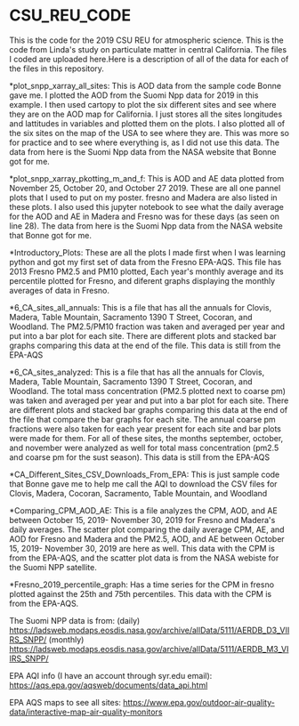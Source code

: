 # CSU_REU_CODE
This is the code for the 2019 CSU REU for atmospheric science. This is the code from Linda's study on particulate matter in central California. The files I coded are uploaded here.Here is a description of all of the data for each of the files in this repository.

*plot_snpp_xarray_all_sites: This is AOD data from the sample code Bonne gave me. I plotted the AOD from the Suomi Npp data for 2019 in this example. I then used cartopy to plot the six different sites and see where they are on the AOD map for California. I just stores all the sites longitudes and lattitudes in variables and plotted them on the plots. I also plotted all of the six sites on the map of the USA to see where they are. This was more so for practice and to see where everything is, as I did not use this data. The data from here is the Suomi Npp data from the NASA website that Bonne got for me. 

*plot_snpp_xarray_pkotting_m_and_f: This is AOD and AE data plotted from November 25, October 20, and October 27 2019. These are all one pannel plots that I used to put on my poster. fresno and Madera are also listed in these plots. I also used this jupyter notebook to see what the daily average for the AOD and AE in Madera and Fresno was for these days (as seen on line 28). The data from here is the Suomi Npp data from the NASA website that Bonne got for me. 

*Introductory_Plots: These are all the plots I made first when I was learning python and got my first set of data from the Fresno EPA-AQS. This file has 2013 Fresno PM2.5 and PM10 plotted, Each year's monthly average and its percentile plotted for Fresno, and diferent graphs displaying the monthly averages of data in Fresno. 

*6_CA_sites_all_annuals: This is a file that has all the annuals for Clovis, Madera, Table Mountain, Sacramento 1390 T Street, Cocoran, and Woodland. The PM2.5/PM10 fraction was taken and averaged per year and put into a bar plot for each site. There are different plots and stacked bar graphs comparing this data at the end of the file. This data is still from the EPA-AQS

*6_CA_sites_analyzed: This is a file that has all the annuals for Clovis, Madera, Table Mountain, Sacramento 1390 T Street, Cocoran, and Woodland. The total mass concentration (PM2.5 plotted next to coarse pm) was taken and averaged per year and put into a bar plot for each site. There are different plots and stacked bar graphs comparing this data at the end of the file that compare the bar graphs for each site. The annual coarse pm fractions were also taken for each year present for each site and bar plots were made for them. For all of these sites, the months september, october, and november were analyzed as well for total mass concentration (pm2.5 and coarse pm for the sust season). This data is still from the EPA-AQS

*CA_Different_Sites_CSV_Downloads_From_EPA: This is just sample code that Bonne gave me to help me call the AQI to download the CSV files for Clovis, Madera, Cocoran, Sacramento, Table Mountain, and Woodland

*Comparing_CPM_AOD_AE: This is a file analyzes the CPM, AOD, and AE between October 15, 2019- November 30, 2019 for Fresno and Madera's daily averages. The scatter plot comparing the daily average CPM, AE, and AOD for Fresno and Madera and the PM2.5, AOD, and AE between October 15, 2019- November 30, 2019 are here as well. This data with the CPM is from the EPA-AQS, and the scatter plot data is from the NASA webiste for the Suomi NPP satellite. 

*Fresno_2019_percentile_graph: Has a time series for the CPM in fresno plotted against the 25th and 75th percentiles.  This data with the CPM is from the EPA-AQS.

The Suomi NPP data is from: 
(daily) https://ladsweb.modaps.eosdis.nasa.gov/archive/allData/5111/AERDB_D3_VIIRS_SNPP/
(monthly) https://ladsweb.modaps.eosdis.nasa.gov/archive/allData/5111/AERDB_M3_VIIRS_SNPP/

EPA AQI info (I have an account through syr.edu email):
https://aqs.epa.gov/aqsweb/documents/data_api.html

EPA AQS maps to see all sites:
https://www.epa.gov/outdoor-air-quality-data/interactive-map-air-quality-monitors
